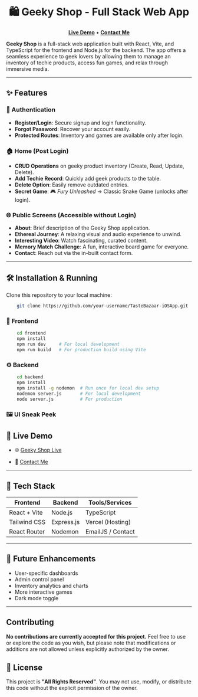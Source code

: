 <h1 align="center">🛍️ Geeky Shop - Full Stack Web App</h1>

<p align="center">
  <a href="https://geeky-shop-web-app.vercel.app/"><strong>Live Demo</strong></a> • 
  <a href="https://geeky-shop-web-app.vercel.app/contact"><strong>Contact Me</strong></a>
</p>

**Geeky Shop** is a full-stack web application built with React, Vite, and TypeScript for the frontend and Node.js for the backend. The app offers a seamless experience to geek lovers by allowing them to manage an inventory of techie products, access fun games, and relax through immersive media.

---

## ✨ Features

### 🔐 Authentication
- **Register/Login**: Secure signup and login functionality.
- **Forgot Password**: Recover your account easily.
- **Protected Routes**: Inventory and games are available only after login.

### 🏠 Home (Post Login)
- **CRUD Operations** on geeky product inventory (Create, Read, Update, Delete).
- **Add Techie Record**: Quickly add geek products to the table.
- **Delete Option**: Easily remove outdated entries.
- **Secret Game**: 🎮 *Fury Unleashed* → Classic Snake Game (unlocks after login).

### 🌐 Public Screens (Accessible without Login)
- **About**: Brief description of the Geeky Shop application.
- **Ethereal Journey**: A relaxing visual and audio experience to unwind.
- **Interesting Video**: Watch fascinating, curated content.
- **Memory Match Challenge**: A fun, interactive board game for everyone.
- **Contact**: Reach out via the in-built contact form.

---

## 🛠️ Installation & Running

Clone this repository to your local machine:
```bash
    git clone https://github.com/your-username/TasteBazaar-iOSApp.git
```

### 🚀 Frontend

```bash
    cd frontend
    npm install
    npm run dev     # For local development
    npm run build   # For production build using Vite
```
### ⚙️ Backend

```bash
    cd backend
    npm install
    npm install -g nodemon  # Run once for local dev setup
    nodemon server.js       # For local development
    node server.js          # For production
```
### 🖼️ UI Sneak Peek


## 📱 Live Demo

- 🌐 [Geeky Shop Live](https://geeky-shop-web-app.vercel.app/)

- 📩 [Contact Me](https://geeky-shop-web-app.vercel.app/contact)

---

## 🧠 Tech Stack

| Frontend       | Backend     | Tools/Services     |
| -------------- | ----------- | ------------------ |
| React + Vite   | Node.js     | TypeScript         |
| Tailwind CSS   | Express.js  | Vercel (Hosting)   |
| React Router   | Nodemon     | EmailJS / Contact  |

---

## 📌 Future Enhancements

- User-specific dashboards  
- Admin control panel  
- Inventory analytics and charts  
- More interactive games  
- Dark mode toggle  

---

## Contributing

**No contributions are currently accepted for this project.** Feel free to use or explore the code as you wish, but please note that modifications or additions are not allowed unless explicitly authorized by the owner.

## 📃 License

This project is **"All Rights Reserved"**. You may not use, modify, or distribute this code without the explicit permission of the owner.

